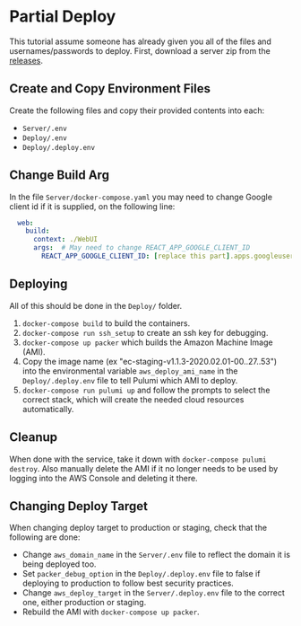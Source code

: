 # Partial Deploy

This tutorial assume someone has already given you all of the files and usernames/passwords to deploy. First, download a server zip from the [releases](https://github.com/jhburns/ExperienceCapture/releases).

## Create and Copy Environment Files

Create the following files and copy their provided contents into each:

- `Server/.env`
- `Deploy/.env`
- `Deploy/.deploy.env`

## Change Build Arg

In the file `Server/docker-compose.yaml` you may need to change Google client id if it is supplied, on the following line:

```yaml
  web:
    build:
      context: ./WebUI
      args:  # May need to change REACT_APP_GOOGLE_CLIENT_ID
        REACT_APP_GOOGLE_CLIENT_ID: [replace this part].apps.googleusercontent.com
```

## Deploying

All of this should be done in the `Deploy/` folder.

1. `docker-compose build` to build the containers.
1. `docker-compose run ssh_setup` to create an ssh key for debugging.
1. `docker-compose up packer` which builds the Amazon Machine Image (AMI).
1. Copy the image name (ex "ec-staging-v1.1.3-2020.02.01-00..27..53") into the environmental variable `aws_deploy_ami_name` in the `Deploy/.deploy.env` file to tell Pulumi which AMI to deploy.
1. `docker-compose run pulumi up` and follow the prompts to select the correct stack, which will create the needed cloud resources automatically.

## Cleanup

When done with the service, take it down with `docker-compose pulumi destroy`. Also manually delete the AMI if it no longer needs to be used by logging into the AWS Console and deleting it there.

## Changing Deploy Target 

When changing deploy target to production or staging, check that the following are done:
- Change `aws_domain_name` in the `Server/.env` file to reflect the domain it is being deployed too.
- Set `packer_debug_option` in the `Deploy/.deploy.env` file to false if deploying to production to follow best security practices.
- Change `aws_deploy_target` in the `Server/.deploy.env` file to the correct one, either production or staging.
- Rebuild the AMI with `docker-compose up packer`.
